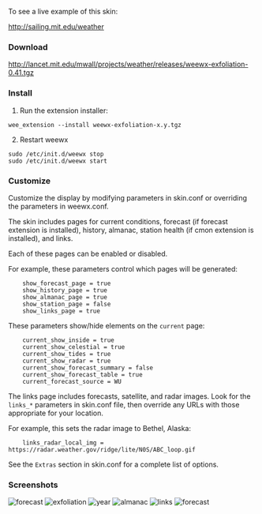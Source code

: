 To see a live example of this skin:

http://sailing.mit.edu/weather

### Download

http://lancet.mit.edu/mwall/projects/weather/releases/weewx-exfoliation-0.41.tgz

### Install

1.  Run the extension installer:

```
wee_extension --install weewx-exfoliation-x.y.tgz
```

2.  Restart weewx

```
sudo /etc/init.d/weewx stop
sudo /etc/init.d/weewx start
```

### Customize

Customize the display by modifying parameters in skin.conf or overriding the parameters in weewx.conf.

The skin includes pages for current conditions, forecast (if forecast extension is installed), history, almanac, station health (if cmon extension is installed), and links.

Each of these pages can be enabled or disabled.

For example, these parameters control which pages will be generated:
```                               
    show_forecast_page = true
    show_history_page = true
    show_almanac_page = true
    show_station_page = false
    show_links_page = true
```

These parameters show/hide elements on the `current` page:
```
    current_show_inside = true
    current_show_celestial = true
    current_show_tides = true
    current_show_radar = true
    current_show_forecast_summary = false
    current_show_forecast_table = true     
    current_forecast_source = WU
```

The links page includes forecasts, satellite, and radar images.  Look for the `links_*` parameters in skin.conf file, then override any URLs with those appropriate for your location.

For example, this sets the radar image to Bethel, Alaska:
```
    links_radar_local_img = https://radar.weather.gov/ridge/lite/N0S/ABC_loop.gif
```

See the `Extras` section in skin.conf for a complete list of options.

### Screenshots
![forecast](http://lancet.mit.edu/mwall/projects/weather/exfoliation-for-weewx-0.13/current-with-forecast.png )
![exfoliation](http://lancet.mit.edu/mwall/projects/weather/exfoliation-for-weewx-0.13/day.png)
![year](http://lancet.mit.edu/mwall/projects/weather/exfoliation-for-weewx-0.13/year.png)
![almanac](http://lancet.mit.edu/mwall/projects/weather/exfoliation-for-weewx-0.13/almanac.png )
![links](http://lancet.mit.edu/mwall/projects/weather/exfoliation-for-weewx-0.13/links.png )
![forecast](http://lancet.mit.edu/mwall/projects/weather/exfoliation-for-weewx-0.13/forecast.png )
